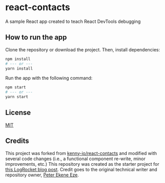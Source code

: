 # react-contacts

A sample React app created to teach React DevTools debugging

## How to run the app

Clone the repository or download the project. Then, install dependencies:
```bash
npm install
# --- or ---
yarn install
```

Run the app with the following command:
```bash
npm start
# --- or ---
yarn start
```

## License

[MIT](LICENSE)

## Credits

This project was forked from [kenny-io/react-contacts](https://github.com/kenny-io/react-contacts) and modified with several code changes (i.e., a functional component re-write, minor improvements, etc.) This repository was created as the starter project for [this LogRocket blog post](https://blog.logrocket.com/debug-react-applications-with-the-new-react-devtools/). Credit goes to the original technical writer and repository owner, [Peter Ekene Eze](https://blog.logrocket.com/author/peterekeneeze/).
